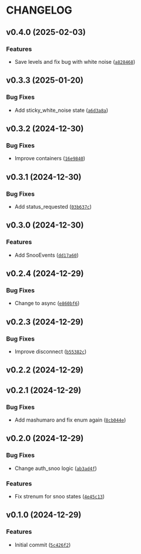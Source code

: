 # CHANGELOG


## v0.4.0 (2025-02-03)

### Features

- Save levels and fix bug with white noise
  ([`a828468`](https://github.com/Lash-L/python-snoo/commit/a8284682ee4cfc203b3266b91b12e69d092ff14b))


## v0.3.3 (2025-01-20)

### Bug Fixes

- Add sticky_white_noise state
  ([`a6d3a8a`](https://github.com/Lash-L/python-snoo/commit/a6d3a8a0416c8ae04c1de430ae0a97328890d4a1))


## v0.3.2 (2024-12-30)

### Bug Fixes

- Improve containers
  ([`16e9840`](https://github.com/Lash-L/python-snoo/commit/16e9840c9e2dcbd2359a4c3f9b482f7112ef35da))


## v0.3.1 (2024-12-30)

### Bug Fixes

- Add status_requested
  ([`03b637c`](https://github.com/Lash-L/python-snoo/commit/03b637c465533cd17dfe843c61155a046bc98628))


## v0.3.0 (2024-12-30)

### Features

- Add SnooEvents
  ([`dd17a60`](https://github.com/Lash-L/python-snoo/commit/dd17a6026dac891f6d862cafd4a8f4903a4bc846))


## v0.2.4 (2024-12-29)

### Bug Fixes

- Change to async
  ([`e860bf6`](https://github.com/Lash-L/python-snoo/commit/e860bf61beaad5cc0a162d34c9359e817f1641e1))


## v0.2.3 (2024-12-29)

### Bug Fixes

- Improve disconnect
  ([`b55382c`](https://github.com/Lash-L/python-snoo/commit/b55382ca08b58ab359a92b2431380335974d9be8))


## v0.2.2 (2024-12-29)


## v0.2.1 (2024-12-29)

### Bug Fixes

- Add mashumaro and fix enum again
  ([`8cb044e`](https://github.com/Lash-L/python-snoo/commit/8cb044eb23f1b65a91a862bf65e1c61579c868e0))


## v0.2.0 (2024-12-29)

### Bug Fixes

- Change auth_snoo logic
  ([`ab3ad4f`](https://github.com/Lash-L/python-snoo/commit/ab3ad4f159a1fc80637dc085a156ee2542481c53))

### Features

- Fix strenum for snoo states
  ([`4e45c13`](https://github.com/Lash-L/python-snoo/commit/4e45c137e1bdf83b020293680d5a9bf0c9dc8789))


## v0.1.0 (2024-12-29)

### Features

- Initial commit
  ([`5c426f2`](https://github.com/Lash-L/python-snoo/commit/5c426f2f8b7cc20d705d4e807f284590b7493d49))
